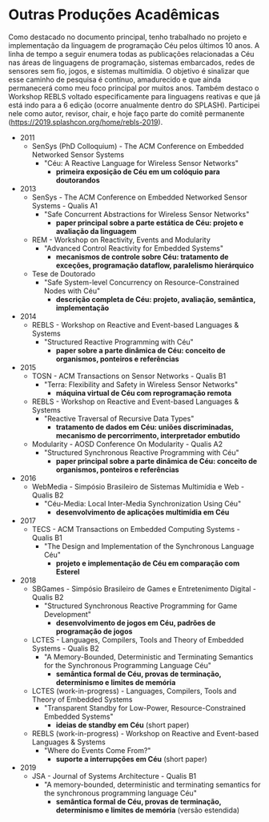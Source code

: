# Outras Produções Acadêmicas

Como destacado no documento principal, tenho trabalhado no projeto e implementação da linguagem de programação Céu pelos últimos 10 anos.
A linha de tempo a seguir enumera todas as publicações relacionadas a Céu nas áreas de linguagens de programação, sistemas embarcados, redes de sensores sem fio, jogos, e sistemas multimídia.
O objetivo é sinalizar que esse caminho de pesquisa é contínuo, amadurecido e que ainda permanecerá como meu foco principal por muitos anos.
Também destaco o Workshop REBLS voltado especificamente para linguagens reativas e que já está indo para a 6 edição (ocorre anualmente dentro do SPLASH).
Participei nele como autor, revisor, chair, e hoje faço parte do comitê permanente (https://2019.splashcon.org/home/rebls-2019).

- 2011
    - SenSys (PhD Colloquium) - The ACM Conference on Embedded Networked Sensor Systems
        - "Céu: A Reactive Language for Wireless Sensor Networks"
            - **primeira exposição de Céu em um colóquio para doutorandos**
- 2013
    - SenSys - The ACM Conference on Embedded Networked Sensor Systems - Qualis A1
        - "Safe Concurrent Abstractions for Wireless Sensor Networks"
            - **paper principal sobre a parte estática de Céu: projeto e avaliação da linguagem**
    - REM - Workshop on Reactivity, Events and Modularity
        - "Advanced Control Reactivity for Embedded Systems"
            - **mecanismos de controle sobre Céu: tratamento de exceções, programação dataflow, paralelismo hierárquico**
    - Tese de Doutorado
        - "Safe System-level Concurrency on Resource-Constrained Nodes with Céu"
            - **descrição completa de Céu: projeto, avaliação, semântica, implementação**
- 2014
    - REBLS - Workshop on Reactive and Event-based Languages & Systems
        - "Structured Reactive Programming with Céu"
            - **paper sobre a parte dinâmica de Céu: conceito de organismos, ponteiros e referências**
- 2015
    - TOSN - ACM Transactions on Sensor Networks - Qualis B1
        - "Terra: Flexibility and Safety in Wireless Sensor Networks"
            - **máquina virtual de Céu com reprogramação remota**
    - REBLS - Workshop on Reactive and Event-based Languages & Systems
        - "Reactive Traversal of Recursive Data Types"
            - **tratamento de dados em Céu: uniões discriminadas, mecanismo de percorrimento, interpretador embutido**
    - Modularity - AOSD Conference On Modularity - Qualis A2
        - "Structured Synchronous Reactive Programming with Céu"
            - **paper principal sobre a parte dinâmica de Céu: conceito de organismos, ponteiros e referências**
- 2016
    - WebMedia - Simpósio Brasileiro de Sistemas Multimídia e Web - Qualis B2
        - "Céu-Media: Local Inter-Media Synchronization Using Céu"
            - **desenvolvimento de aplicações multimídia em Céu**
- 2017
    - TECS - ACM Transactions on Embedded Computing Systems - Qualis B1
        - "The Design and Implementation of the Synchronous Language Céu"
            - **projeto e implementação de Céu em comparação com Esterel**
- 2018
    - SBGames - Simpósio Brasileiro de Games e Entretenimento Digital - Qualis B2
        - "Structured Synchronous Reactive Programming for Game Development"
            - **desenvolvimento de jogos em Céu, padrões de programação de jogos**
    - LCTES - Languages, Compilers, Tools and Theory of Embedded Systems - Qualis B2
        - "A Memory-Bounded, Deterministic and Terminating Semantics for the Synchronous Programming Language Céu"
            - **semântica formal de Céu, provas de terminação, determinismo e limites de memória**
    - LCTES (work-in-progress) - Languages, Compilers, Tools and Theory of Embedded Systems
        - "Transparent Standby for Low-Power, Resource-Constrained Embedded Systems"
            - **ideias de standby em Céu** (short paper)
    - REBLS (work-in-progress) - Workshop on Reactive and Event-based Languages & Systems
        - "Where do Events Come From?"
            - **suporte a interrupções em Céu** (short paper)
- 2019
    - JSA - Journal of Systems Architecture - Qualis B1
        - "A memory-bounded, deterministic and terminating semantics for the synchronous programming language Céu"
            - **semântica formal de Céu, provas de terminação, determinismo e limites de memória** (versão estendida)
